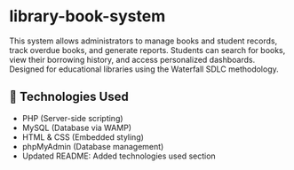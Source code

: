 # library-book-system

This system allows administrators to manage books and student records, track overdue books, and generate reports. Students can search for books, view their borrowing history, and access personalized dashboards. Designed for educational libraries using the Waterfall SDLC methodology.

## 🚀 Technologies Used

- PHP (Server-side scripting)  
- MySQL (Database via WAMP)  
- HTML & CSS (Embedded styling)  
- phpMyAdmin (Database management)
- Updated README: Added technologies used section
